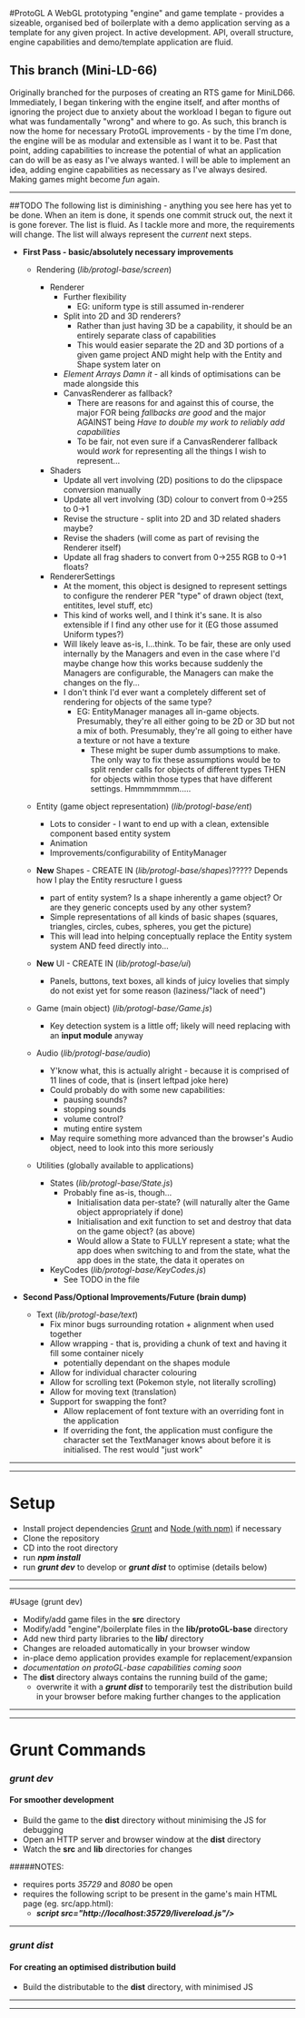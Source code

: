 #ProtoGL
A WebGL prototyping "engine" and game template - provides a sizeable, organised bed of boilerplate with a demo application serving as a template for any given project.
In active development. API, overall structure, engine capabilities and demo/template application are fluid.

## This branch (Mini-LD-66)
Originally branched for the purposes of creating an RTS game for MiniLD66.
Immediately, I began tinkering with the engine itself, and after months of ignoring the project due to anxiety about the workload I began to figure out what was fundamentally "wrong" and where to go.
As such, this branch is now the home for necessary ProtoGL improvements - by the time I'm done, the engine will be as modular and extensible as I want it to be.
Past that point, adding capabilities to increase the potential of what an application can do will be as easy as I've always wanted.
I will be able to implement an idea, adding engine capabilities as necessary as I've always desired.
Making games might become *fun* again.

----

##TODO
The following list is diminishing - anything you see here has yet to be done. When an item is done, it spends one commit struck out, the next it is gone forever.
The list is fluid. As I tackle more and more, the requirements will change. The list will always represent the *current* next steps.

- **First Pass - basic/absolutely necessary improvements**
    - Rendering (*lib/protogl-base/screen*)
        - Renderer
            - Further flexibility
                - EG: uniform type is still assumed in-renderer
            - Split into 2D and 3D renderers?
                - Rather than just having 3D be a capability, it should be an entirely separate class of capabilities
                - This would easier separate the 2D and 3D portions of a given game project AND might help with the Entity and Shape system later on
            - *Element Arrays Damn it* - all kinds of optimisations can be made alongside this
            - CanvasRenderer as fallback?
                - There are reasons for and against this of course, the major FOR being *fallbacks are good* and the major AGAINST being *Have to double my work to reliably add capabilities*
                - To be fair, not even sure if a CanvasRenderer fallback would *work* for representing all the things I wish to represent...
        - Shaders
            - Update all vert involving (2D) positions to do the clipspace conversion manually
            - Update all vert involving (3D) colour to convert from 0->255 to 0->1
            - Revise the structure - split into 2D and 3D related shaders maybe?
            - Revise the shaders (will come as part of revising the Renderer itself)
            - Update all frag shaders to convert from 0->255 RGB to 0->1 floats?
        - RendererSettings
            - At the moment, this object is designed to represent settings to configure the renderer PER "type" of drawn object (text, entitites, level stuff, etc)
            - This kind of works well, and I think it's sane. It is also extensible if I find any other use for it (EG those assumed Uniform types?)
            - Will likely leave as-is, I...think. To be fair, these are only used internally by the Managers and even in the case where I'd maybe change how this works because suddenly the Managers are configurable, the Managers can make the changes on the fly...
            - I don't think I'd ever want a completely different set of rendering for objects of the same type?
                - EG: EntityManager manages all in-game objects. Presumably, they're all either going to be 2D or 3D but not a mix of both. Presumably, they're all going to either have a texture or not have a texture
                    - These might be super dumb assumptions to make. The only way to fix these assumptions would be to split render calls for objects of different types THEN for objects within those types that have different settings. Hmmmmmmm.....
            
    - Entity (game object representation) (*lib/protogl-base/ent*)
        - Lots to consider - I want to end up with a clean, extensible component based entity system
        - Animation
        - Improvements/configurability of EntityManager
                
    - **New** Shapes - CREATE IN (*lib/protogl-base/shapes*)????? Depends how I play the Entity resructure I guess
        - part of entity system? Is a shape inherently a game object? Or are they generic concepts used by any other system?
        - Simple representations of all kinds of basic shapes (squares, triangles, circles, cubes, spheres, you get the picture)
        - This will lead into helping conceptually replace the Entity system system AND feed directly into...
        
    - **New** UI - CREATE IN (*lib/protogl-base/ui*)
        - Panels, buttons, text boxes, all kinds of juicy lovelies that simply do not exist yet for some reason (laziness/"lack of need")
        
    - Game (main object) (*lib/protogl-base/Game.js*)
        - Key detection system is a little off; likely will need replacing with an **input module** anyway
        
    - Audio (*lib/protogl-base/audio*)
        - Y'know what, this is actually alright - because it is comprised of 11 lines of code, that is (insert leftpad joke here)
        - Could probably do with some new capabilities:
            - pausing sounds?
            - stopping sounds
            - volume control?
            - muting entire system
        - May require something more advanced than the browser's Audio object, need to look into this more seriously
        
    - Utilities (globally available to applications)
        - States (*lib/protogl-base/State.js*)
            - Probably fine as-is, though...
                - Initialisation data per-state? (will naturally alter the Game object appropriately if done)
                - Initialisation and exit function to set and destroy that data on the game object? (as above)
                - Would allow a State to FULLY represent a state; what the app does when switching to and from the state, what the app does in the state, the data it operates on
        - KeyCodes (*lib/protogl-base/KeyCodes.js*)
            - See TODO in the file
        
- **Second Pass/Optional Improvements/Future (brain dump)**
    - Text (*lib/protogl-base/text*)
        - Fix minor bugs surrounding rotation + alignment when used together
        - Allow wrapping - that is, providing a chunk of text and having it fill some container nicely
            - potentially dependant on the shapes module
        - Allow for individual character colouring
        - Allow for scrolling text (Pokemon style, not literally scrolling)
        - Allow for moving text (translation)
        - Support for swapping the font?
            - Allow replacement of font texture with an overriding font in the application
            - If overriding the font, the application must configure the character set the TextManager knows about before it is initialised. The rest would "just work"

----
----

# Setup
- Install project dependencies [Grunt](http://gruntjs.com/) and [Node (with npm)](https://nodejs.org) if necessary
- Clone the repository
- CD into the root directory
- run ***npm install***
- run ***grunt dev*** to develop or ***grunt dist*** to optimise (details below)

----
----

#Usage (grunt dev)
- Modify/add game files in the **src** directory
- Modify/add "engine"/boilerplate files in the **lib/protoGL-base** directory
- Add new third party libraries to the **lib/** directory
- Changes are reloaded automatically in your browser window
- in-place demo application provides example for replacement/expansion
- *documentation on protoGL-base capabilities coming soon*
- The **dist** directory always contains the running build of the game;
    - overwrite it with a ***grunt dist*** to temporarily test the distribution build in your browser before making further changes to the application

----
----

# Grunt Commands
### *grunt dev*
#### For smoother development
- Build the game to the **dist** directory without minimising the JS for debugging
- Open an HTTP server and browser window at the **dist** directory
- Watch the **src** and **lib** directories for changes

#####NOTES:
- requires ports *35729* and *8080* be open
- requires the following script to be present in the game's main HTML page (eg. src/app.html):
    - ***script src="http://localhost:35729/livereload.js"/>***

----

### *grunt dist*
#### For creating an optimised distribution build
- Build the distributable to the **dist** directory, with minimised JS

----
----
